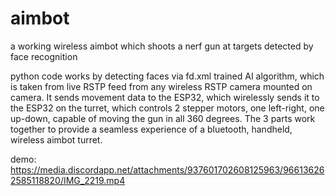 # aimbot
a working wireless aimbot which shoots a nerf gun at targets detected by face recognition

python code works by detecting faces via fd.xml trained AI algorithm, which is taken from live RSTP feed from any wireless RSTP camera mounted on camera.
It sends movement data to the ESP32, which wirelessly sends it to the ESP32 on the turret, which controls 2 stepper motors, one left-right, one up-down, capable of moving the gun in all 360 degrees.
The 3 parts work together to provide a seamless experience of a bluetooth, handheld, wireless aimbot turret.

demo: https://media.discordapp.net/attachments/937601702608125963/966136262585118820/IMG_2219.mp4
